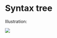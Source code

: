 Syntax tree
===========

Illustration:

![](http://storage4.static.itmages.com/i/16/0822/h_1471904775_1029147_56b293341e.png)

